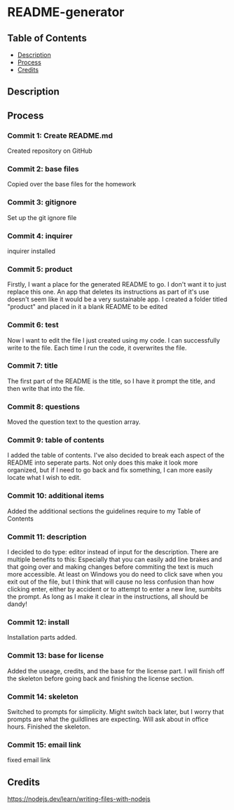 # README-generator

## Table of Contents

* [Description](#description)
* [Process](#process)
* [Credits](#credits)

## Description 

## Process

### Commit 1: Create README.md
Created repository on GitHub

### Commit 2: base files
Copied over the base files for the homework

### Commit 3: gitignore
Set up the git ignore file

### Commit 4: inquirer
inquirer installed 

### Commit 5: product
Firstly, I want a place for the generated README to go. I don't want it to just replace this one. An app that deletes its instructions as part of it's use doesn't seem like it would be a very sustainable app. I created a folder titled "product" and placed in it a blank README to be edited 

### Commit 6: test
Now I want to edit the file I just created using my code. I can successfully write to the file. Each time I run the code, it overwrites the file.

### Commit 7: title
The first part of the README is the title, so I have it prompt the title, and then write that into the file.

### Commit 8: questions
Moved the question text to the question array.

### Commit 9: table of contents
I added the table of contents. I've also decided to break each aspect of the README into seperate parts. Not only does this make it look more organized, but if I need to go back and fix something, I can more easily locate what I wish to edit. 

### Commit 10: additional items
Added the additional sections the guidelines require to my Table of Contents

### Commit 11: description
I decided to do type: editor instead of input for the description. There are multiple benefits to this: Especially that you can easily add line brakes and that going over and making changes before commiting the text is much more accessible. At least on Windows you do need to click save when you exit out of the file, but I think that will cause no less confusion than how clicking enter, either by accident or to attempt to enter a new line, sumbits the prompt. As long as I make it clear in the instructions, all should be dandy!

### Commit 12: install
Installation parts added. 

### Commit 13: base for license
Added the useage, credits, and the base for the license part. I will finish off the skeleton before going back and finishing the license section.

### Commit 14: skeleton
Switched to prompts for simplicity. Might switch back later, but I worry that prompts are what the guildlines are expecting. Will ask about in office hours. Finished the skeleton.

### Commit 15: email link
fixed email link

## Credits
https://nodejs.dev/learn/writing-files-with-nodejs